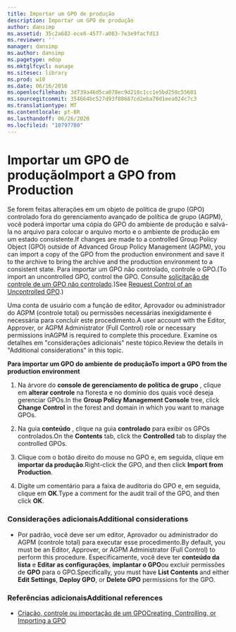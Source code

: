 ```yaml
---
title: Importar um GPO de produção
description: Importar um GPO de produção
author: dansimp
ms.assetid: 35c2a682-ece8-4577-a083-7e3e9facfd13
ms.reviewer: ''
manager: dansimp
ms.author: dansimp
ms.pagetype: mdop
ms.mktglfcycl: manage
ms.sitesec: library
ms.prod: w10
ms.date: 06/16/2016
ms.openlocfilehash: 3d739a46d5ca078ec9d218c1cc1e5bd258c55601
ms.sourcegitcommit: 354664bc527d93f80687cd2eba70d1eea024c7c3
ms.translationtype: MT
ms.contentlocale: pt-BR
ms.lasthandoff: 06/26/2020
ms.locfileid: "10797780"
---
```

# <span data-ttu-id="e4b97-103">Importar um GPO de produção</span><span class="sxs-lookup"><span data-stu-id="e4b97-103">Import a GPO from Production</span></span>


<span data-ttu-id="e4b97-104">Se forem feitas alterações em um objeto de política de grupo (GPO) controlado fora do gerenciamento avançado de política de grupo (AGPM), você poderá importar uma cópia do GPO do ambiente de produção e salvá-la no arquivo para colocar o arquivo morto e o ambiente de produção em um estado consistente.</span><span class="sxs-lookup"><span data-stu-id="e4b97-104">If changes are made to a controlled Group Policy Object (GPO) outside of Advanced Group Policy Management (AGPM), you can import a copy of the GPO from the production environment and save it to the archive to bring the archive and the production environment to a consistent state.</span></span> <span data-ttu-id="e4b97-105">Para importar um GPO não controlado, controle o GPO.</span><span class="sxs-lookup"><span data-stu-id="e4b97-105">(To import an uncontrolled GPO, control the GPO.</span></span> <span data-ttu-id="e4b97-106">Consulte [solicitação de controle de um GPO não controlado](request-control-of-an-uncontrolled-gpo-agpm30ops.md).)</span><span class="sxs-lookup"><span data-stu-id="e4b97-106">See [Request Control of an Uncontrolled GPO](request-control-of-an-uncontrolled-gpo-agpm30ops.md).)</span></span>

<span data-ttu-id="e4b97-107">Uma conta de usuário com a função de editor, Aprovador ou administrador do AGPM (controle total) ou permissões necessárias inexigidamente é necessária para concluir este procedimento.</span><span class="sxs-lookup"><span data-stu-id="e4b97-107">A user account with the Editor, Approver, or AGPM Administrator (Full Control) role or necessary permissions inAGPM is required to complete this procedure.</span></span> <span data-ttu-id="e4b97-108">Examine os detalhes em "considerações adicionais" neste tópico.</span><span class="sxs-lookup"><span data-stu-id="e4b97-108">Review the details in "Additional considerations" in this topic.</span></span>

**<span data-ttu-id="e4b97-109">Para importar um GPO do ambiente de produção</span><span class="sxs-lookup"><span data-stu-id="e4b97-109">To import a GPO from the production environment</span></span>**

1.  <span data-ttu-id="e4b97-110">Na árvore do **console de gerenciamento de política de grupo** , clique em **alterar controle** na floresta e no domínio dos quais você deseja gerenciar GPOs.</span><span class="sxs-lookup"><span data-stu-id="e4b97-110">In the **Group Policy Management Console** tree, click **Change Control** in the forest and domain in which you want to manage GPOs.</span></span>

2.  <span data-ttu-id="e4b97-111">Na guia **conteúdo** , clique na guia **controlado** para exibir os GPOs controlados.</span><span class="sxs-lookup"><span data-stu-id="e4b97-111">On the **Contents** tab, click the **Controlled** tab to display the controlled GPOs.</span></span>

3.  <span data-ttu-id="e4b97-112">Clique com o botão direito do mouse no GPO e, em seguida, clique em **importar da produção**.</span><span class="sxs-lookup"><span data-stu-id="e4b97-112">Right-click the GPO, and then click **Import from Production**.</span></span>

4.  <span data-ttu-id="e4b97-113">Digite um comentário para a faixa de auditoria do GPO e, em seguida, clique em **OK**.</span><span class="sxs-lookup"><span data-stu-id="e4b97-113">Type a comment for the audit trail of the GPO, and then click **OK**.</span></span>

### <span data-ttu-id="e4b97-114">Considerações adicionais</span><span class="sxs-lookup"><span data-stu-id="e4b97-114">Additional considerations</span></span>

-   <span data-ttu-id="e4b97-115">Por padrão, você deve ser um editor, Aprovador ou administrador do AGPM (controle total) para executar esse procedimento.</span><span class="sxs-lookup"><span data-stu-id="e4b97-115">By default, you must be an Editor, Approver, or AGPM Administrator (Full Control) to perform this procedure.</span></span> <span data-ttu-id="e4b97-116">Especificamente, você deve ter **conteúdo da lista** e **Editar as configurações**, **implantar o GPO**ou excluir permissões de **GPO** para o GPO.</span><span class="sxs-lookup"><span data-stu-id="e4b97-116">Specifically, you must have **List Contents** and either **Edit Settings**, **Deploy GPO**, or **Delete GPO** permissions for the GPO.</span></span>

### <span data-ttu-id="e4b97-117">Referências adicionais</span><span class="sxs-lookup"><span data-stu-id="e4b97-117">Additional references</span></span>

-   [<span data-ttu-id="e4b97-118">Criação, controle ou importação de um GPO</span><span class="sxs-lookup"><span data-stu-id="e4b97-118">Creating, Controlling, or Importing a GPO</span></span>](creating-controlling-or-importing-a-gpo-agpm30ops.md)

 

 





